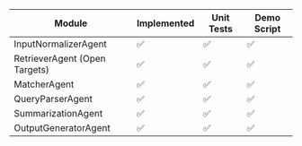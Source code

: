 | Module | Implemented | Unit Tests | Demo Script |
|--------|-------------|------------|-------------|
| InputNormalizerAgent | ✅ | ✅ | ✅ |
| RetrieverAgent (Open Targets) | ✅ | ✅ | ✅ |
| MatcherAgent | ✅ | ✅ | ✅ |
| QueryParserAgent | ✅ | ✅ | ✅ |
| SummarizationAgent | ✅ | ✅ | ✅ |
| OutputGeneratorAgent | ✅ | ✅ | ✅ |
